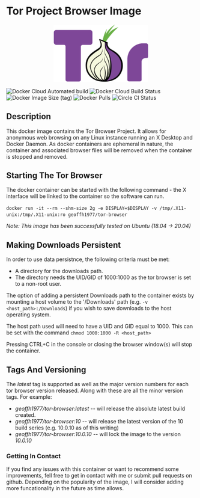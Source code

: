# Tor Project Browser Image #

<p align="center">
<img src="https://github.com/geoffh1977/docker-tor-browser/raw/master/images/tor_logo.png" width="50%" height="50%" text-align="center">
</p>

![Docker Cloud Automated build](https://img.shields.io/docker/cloud/automated/geoffh1977/tor-browser?style=plastic) ![Docker Cloud Build Status](https://img.shields.io/docker/cloud/build/geoffh1977/tor-browser?style=plastic) ![Docker Image Size (tag)](https://img.shields.io/docker/image-size/geoffh1977/tor-browser/latest?style=plastic) ![Docker Pulls](https://img.shields.io/docker/pulls/geoffh1977/tor-browser?style=plastic) ![Circle CI Status](https://img.shields.io/circleci/build/github/geoffh1977/docker-tor-browser/master?label=cirecleci&style=plastic&token=29ad39274db889dc198cfebe664f65068191be10)

## Description ##
This docker image contains the Tor Browser Project. It allows for anonymous web browsing on any Linux instance running an X Desktop and Docker Daemon. As docker containers are ephemeral in nature, the container and associated browser files will be removed when the container is stopped and removed.

## Starting The Tor Browser ##
The docker container can be started with the following command - the X interface will be linked to the container so the software can run.

`docker run -it --rm --shm-size 2g -e DISPLAY=$DISPLAY -v /tmp/.X11-unix:/tmp/.X11-unix:ro geoffh1977/tor-browser`

_Note: This image has been successfully tested on Ubuntu (18.04 -> 20.04)_

## Making Downloads Persistent ##
In order to use data persistnce, the following criteria must be met:

* A directory for the downloads path.
* The directory needs the UID/GID of 1000:1000 as the tor browser is set to a non-root user.

The option of adding a persistent Downloads path to the container exists by mounting a host volume to the '/Downloads' path (e.g. `-v <host_path>:/Downloads`) if you wish to save downloads to the host operating system.

The host path used will need to have a UID and GID equal to 1000. This can be set with the command `chmod 1000:1000 -R <host_path>`

Pressing CTRL+C in the console or closing the browser window(s) will stop the container.

## Tags And Versioning ###

The _latest_ tag is supported as well as the major version numbers for each tor browser version released. Along with these are all the minor version tags. For example:

* *geoffh1977/tor-browser:latest* -- will release the absolute latest build created.
* *geoffh1977/tor-browser:10* -- will release the latest version of the 10 build series (e.g. 10.0.10 as of this writing)
* *geoffh1977/tor-browser:10.0.10* -- will lock the image to the version _10.0.10_

### Getting In Contact ###
If you find any issues with this container or want to recommend some improvements, fell free to get in contact with me or submit pull requests on github. Depending on the popularity of the image, I will consider adding more funcationality in the future as time allows.
